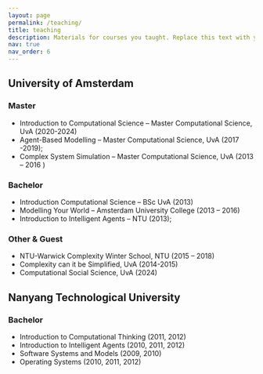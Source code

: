 ```yaml
---
layout: page
permalink: /teaching/
title: teaching
description: Materials for courses you taught. Replace this text with your description.
nav: true
nav_order: 6
---
```



## University of Amsterdam
 
### Master

- Introduction to Computational Science – Master Computational Science, UvA (2020-2024) 
- Agent-Based Modelling – Master Computational Science, UvA (2017 -2019); 
- Complex System Simulation – Master Computational Science, UvA (2013 – 2016 )


### Bachelor

- Introduction Computational Science – BSc UvA (2013)
- Modelling Your World – Amsterdam University College (2013 – 2016)
- Introduction to Intelligent Agents – NTU (2013); 

### Other & Guest

- NTU-Warwick Complexity Winter School, NTU (2015 – 2018)
- Complexity can it be Simplified, UvA (2014-2015)
- Computational Social Science, UvA (2024)
 

## Nanyang Technological University
 
### Bachelor

- Introduction to Computational Thinking (2011, 2012)
- Introduction to Intelligent Agents (2010, 2011, 2012)
- Software Systems and Models (2009, 2010)
- Operating Systems (2010, 2011, 2012)


